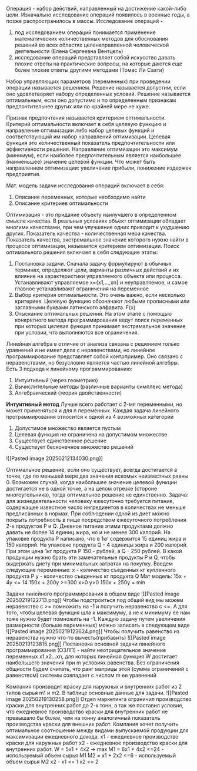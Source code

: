 Операция - набор действий, направленный на достижение какой-либо цели.
Изначально исследование операций появилось в военные годы, а позже распространилось в массы.
Исследование операций - 
1. под исследованием операций понимается применение математических количественных методов для обоснования решений во всех областях целенаправленной человеческой деятельности (Елена Сергеевна Вентцель)
2. исследование операций представляет собой искусство давать плохие ответы на практические вопросы, на которые даются еще более плохие ответы другими методами (Томас Ли Саати)

Набор управляющих параметров (переменных) при проведении операции называется решением. Решение называется допустим, если оно удовлетворяет набору определенных условий.
Решение называется оптимальным, если оно допустимо и по определенным признакам предпочтительнее других или по крайней мере не хуже.

Признак предпочтения называется критерием оптимальности.
Критерий оптимальности включает в себя целевую функцию и направление оптимизации либо набор целевых функций и соответствующий им набор направлений оптимизации.
Целевая функция это количественный показатель предпочтительности или эффективности решения.
Направление оптимизации это максимум (минимум), если наиболее предпочтительным является наибольшее (наименьшее) значение целевой функции.
Что может быть направлением оптимизации: увеличение прибыли, понижение издержек предприятия.

Мат. модель задачи исследования операций включает в себя:
1. Описание переменных, которые необходимо найти
2. Описание критериев оптимальности

Оптимизация - это придание объекту наилучшего в определенном смысле качества.
В реальных условиях объект оптимизации обладает многими качествами, при чем улучшение одних приводит к ухудшению других.
Показатель качества - количественная мера качества.
Показатель качества, экстремальное значение которого нужно найти в процессе оптимизации, называется критерием оптимизации.
Поиск оптимального решения включает в себя следующие этапы:
1. Постановка задачи. Сначала задачу формулируют в обычных терминах, определяют цели, варианты различных действий и их влияние на характеристики управляемого объекта или процесса. Устанавливают управляемое x={x1,...,xn} и неуправляемое, и самое главное устанавливают ограничения на переменное
2. Выбор критерия оптимальности. Это очень важно, если несколько критериев. Целевую функцию обозначают любыми прописными или заглавными буквами латинского алфавита. F(x)
3. Отыскание оптимальных решений. На этом этапе с помощью конкретного метода программирования ведут поиск переменных при которых целевая функция принимает экстремальное значение при условии, что выполняются все ограничения.

Линейная алгебра в отличие от анализа связана с решением только уравнений и не имеет дела с неравенствами, но линейное программирование представляет собой контрпример. Оно связано с неравенствами, но безусловно является частью линейной алгебры. Есть 3 подхода к линейному программированию:
1. Интуитивный (через геометрию)
2. Вычислительные методы (различные варианты симплекс метода)
3. Алгебраический (теория двойственности)

**Интуитивный метод**
Лучше всего работает с 2-мя переменными, но может применяться и для n переменных.
Каждая задача линейного программирования относится к одной из 4 возможных категорий
1. Допустимое множество является пустым
2. Целевая функция не ограничена на допустимом множестве
3. Существует единственное решение
4. Существует бесконечное множество решений

![[Pasted image 20250212134030.png]]

Оптимальное решение, если оно существует, всегда достигается в точке, где по меньшей мере два значения искомых неизвестных равны 0. Возможен случай, когда наибольшее значение целевой функции достигается не в одной точке, а на целом отрезке (стороне многоугольника), тогда оптимальное решение не единственно.
Задача: для жизнедеятельности человеку ежесуточно требуется питание, содержащее известное число ингредиентов в количествах не меньше предписанных в нормах. При соблюдении одной из диет можно покрыть потребность в пище посредством ежесуточного потребления 2-х продуктов P и Q. Дневное питание этими продуктами должно давать не более 14 единиц жира, но и не менее 300 калорий. На упаковке продукта P написано, что в 1кг содержится 15 единиц жира и 150 калорий. На упаковке продукта Q - 4 единицы жира и 200 калорий. При этом цена 1кг продукта P 150 - рублей, а Q - 250 рублей. В какой продукции нужно брать эти замечательные продукты P и Q, чтобы выдержать диету при минимальных затратах на покупку. 
Введем следующие переменные: 
x - количество съеденных кг купленного продукта P
y - количество съеденных кг продукта Q
Мат модель:
15x + 4y <= 14
150x + 200y >=300
x>0
y>0
150x + 250y = min

Задачи линейного программирования в общем виде
![[Pasted image 20250219122713.png]]
Чтобы подстроиться под общий вид мы можем неравенство с >= помножить на -1 и получить неравенство с <=. А для того, чтобы целевая функция шла к максимуму, а не к минимуму ее нам тоже нужно будет помножить на -1.
Каждую задачу путем увеличения размерности (больше переменных) можно записать в следующем виде
![[Pasted image 20250219123624.png]]
Чтобы получить равенство из неравенства нужно что-то вычесть(прибавить)
![[Pasted image 20250219123815.png]]
Постановка основной задачи линейного программирования (ОЗЛП) - найти неотрицательное значение переменных x1,x2...xn, для которых линейная функция W достигает наибольшего значения при m условиях равенства.
Без ограничения общности будем считать, что ранг матрицы этой (сумма ограничений с равенством) системы совпадает с числом m ее уравнений

Компания производит краску для наружных и внутренних работ из 2 типов сырья m1 и m2. В таблице основные данные для задачи.
![[Pasted image 20250219130258.png]]
Отдел маркетинга ограничил производство краски для внутренних работ до 2-х тонн, а так же поставил условие, что ежедневное производство краски для внутренних работ не превышало бы более, чем на тонну аналогичный показатель производства краски для внешних работ. Компания хочет получить оптимальное соотношение между видами выпускаемой продукции для максимизации ежедневного дохода.
x1 - ежедневное производство краски для наружных работ
x2 - ежедневное производство краски для внутренних работ.
W = 5x1 + 4x2 -> max
M1 = 6x1 + 4x2 <=24 - используемый объем сырья M1
M2 = x1 + 2x2 <=6 - используемый объем сырья M2
x2 - x1 <= 1
x2 <= 2